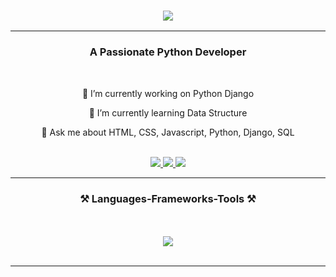 <h3 align="center">
   <img src="https://readme-typing-svg.herokuapp.com/?font=Righteous&size=35&center=true&vCenter=true&width=500&height=70&duration=4000&lines=Hi+There!+👋;+I'm+Mohamed+Safuvan;" />
</h3>
<hr/>
<h3 align="center">A Passionate Python Developer</h3>
<br/>
<div align="center">
    
   🔭 I’m currently working on Python Django
    
   🌱 I’m currently learning Data Structure
   
   💬 Ask me about HTML, CSS, Javascript, Python, Django, SQL
   
</div>
<br>
<div align="center"> 
   <a href="mailto:contactmesafwan@gmail.com">
   <img src="https://img.shields.io/badge/Gmail-333333?style=for-the-badge&logo=gmail&logoColor=red" />
   </a>
   <a href="#" target="_blank">
   <img src="https://img.shields.io/badge/LinkedIn-0077B5?style=for-the-badge&logo=linkedin&logoColor=white" target="_blank" />
   </a>
   <a href="https://safu-van.github.io/personal-site/" target="_blank">
   <img src="https://img.shields.io/badge/Portfolio-FF5722?style=for-the-badge&logo=todoist&logoColor=white" target="_blank" />
   </a>
</div>
<hr/>
<h3 align="center" style="border:0;">⚒️ Languages-Frameworks-Tools ⚒️</h3>
<br/> <br/>
<div align="center">
   <img src="https://skillicons.dev/icons?i=html,css,javascript,bootstrap,figma,c,python,django,postgresql,aws,nginx,git,docker," />
   <br>
</div>
<br/>
<hr/>
